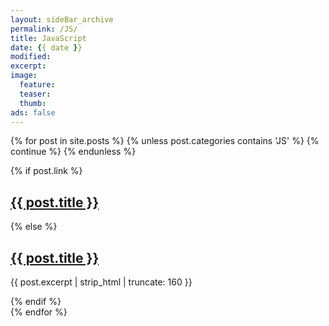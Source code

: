 ```yaml
---
layout: sideBar_archive
permalink: /JS/
title: JavaScript
date: {{ date }}
modified:
excerpt:
image:
  feature:
  teaser:
  thumb:
ads: false  
---
```

{% for post in site.posts %}
	{% unless post.categories contains 'JS' %}
		{% continue %}
	{% endunless %}
  <article>
    {% if post.link %}
      <h2 class="link-post"><a href="{{ site.url }}{{ post.url }}" title="{{ post.title }}">{{ post.title }}</a> <a href="{{ post.link }}" target="_blank" title="{{ post.title }}"><i class="fa fa-link"></i></a></h2>
    {% else %}
      <h2><a href="{{ site.url }}{{ post.url }}" title="{{ post.title }}">{{ post.title }}</a></h2>
      <p>{{ post.excerpt | strip_html | truncate: 160 }}</p>
    {% endif %}
  </article>
{% endfor %}